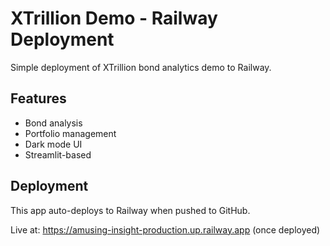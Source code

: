 # XTrillion Demo - Railway Deployment

Simple deployment of XTrillion bond analytics demo to Railway.

## Features
- Bond analysis
- Portfolio management
- Dark mode UI
- Streamlit-based

## Deployment
This app auto-deploys to Railway when pushed to GitHub.

Live at: https://amusing-insight-production.up.railway.app (once deployed)